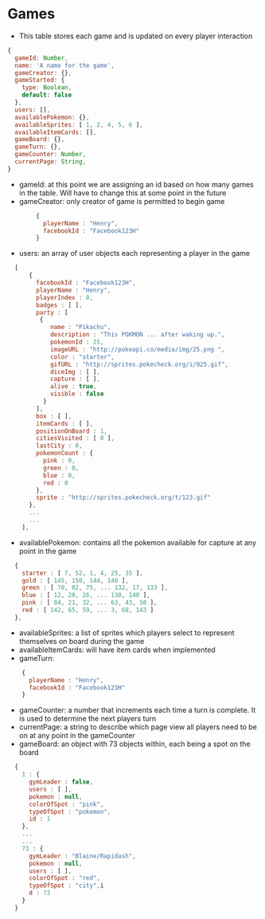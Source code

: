 # Games

  - This table stores each game and is updated on every player interaction

  ```javascript
  {
    gameId: Number,
    name: 'A name for the game',
    gameCreator: {},
    gameStarted: {
      type: Boolean,
      default: false
    },
    users: [],
    availablePokemon: {},
    availableSprites: [ 1, 2, 4, 5, 6 ],
    availableItemCards: [],
    gameBoard: {},
    gameTurn: {},
    gameCounter: Number,
    currentPage: String,
  }
  ```
  - gameId: at this point we are assigning an id based on how many games in the table.  Will have to change this at some point in the future
  - gameCreator: only creator of game is permitted to begin game

```javascript  
        { 
          playerName : "Henry",
          facebookId : "Facebook123H" 
        }
```
  - users: an array of user objects each representing a player in the game

  ```javascript
    [ 
        { 
          facebookId : "Facebook123H", 
          playerName : "Henry", 
          playerIndex : 0, 
          badges : [ ], 
          party : [ 
           { 
              name : "Pikachu", 
              description : "This POKMON ... after waking up.", 
              pokemonId : 25, 
              imageURL : "http://pokeapi.co/media/img/25.png ", 
              color : "starter", 
              gifURL : "http://sprites.pokecheck.org/i/025.gif", 
              diceImg : [ ], 
              capture : [ ], 
              alive : true, 
              visible : false 
            } 
          ],
          box : [ ],
          itemCards : [ ],
          positionOnBoard : 1, 
          citiesVisited : [ 0 ], 
          lastCity : 0, 
          pokemonCount : {
            pink : 0,
            green : 0, 
            blue : 0, 
            red : 0 
          }, 
          sprite : "http://sprites.pokecheck.org/t/123.gif" 
        },
        ...
        ... 
      ], 
  ```
  - availablePokemon: contains all the pokemon available for capture at any point in the game

  ```javascript
    { 
      starter : [ 7, 52, 1, 4, 25, 35 ], 
      gold : [ 145, 150, 144, 146 ], 
      green : [ 70, 82, 75, ... 132, 17, 133 ], 
      blue : [ 12, 20, 26, ... 138, 140 ], 
      pink : [ 84, 21, 32, ... 63, 43, 50 ], 
      red : [ 142, 65, 59, ... 3, 68, 143 ] 
    },
  ```
  - availableSprites: a list of sprites which players select to represent themselves on board during the game
  - availableItemCards: will have item cards when implemented
  - gameTurn:

  ```javascript
      { 
        playerName : "Henry", 
        facebookId : "Facebook123H"
      }
  ```
  - gameCounter: a number that increments each time a turn is complete.  It is used to determine the next players turn
  - currentPage: a string to describe which page view all players need to be on at any point in the gameCounter
  - gameBoard: an object with 73 objects within, each being a spot on the board

  ```javascript
    { 
      1 : { 
        gymLeader : false,
        users : [ ],
        pokemon : null,
        colorOfSpot : "pink",
        typeOfSpot : "pokemon",
        id : 1 
      },
      ... 
      ...
      73 : { 
        gymLeader : "Blaine/Rapidash",
        pokemon : null,
        users : [ ],
        colorOfSpot : "red",
        typeOfSpot : "city",i
        d : 73
      } 
    } 
  ```
